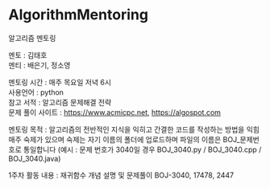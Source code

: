 # AlgorithmMentoring

알고리즘 멘토링

멘토 : 김태호  
멘티 : 배은기, 정소영  

멘토링 시간 : 매주 목요일 저녁 6시  
사용언어 : python  
참고 서적 : 알고리즘 문제해결 전략  
문제 풀이 사이트 : https://www.acmicpc.net, https://algospot.com  

멘토링 목적 : 알고리즘의 전반적인 지식을 익히고 간결한 코드를 작성하는 방법을 익힘  
매주 숙제가 있으며 숙제는 자기 이름의 폴더에 업로드하며 파일의 이름은
BOJ_문제번호로 통일합니다 (예시 : 문제 번호가 3040일 경우 BOJ_3040.py / BOJ_3040.cpp / BOJ_3040.java)

1주차 활동 내용 : 재귀함수 개념 설명 및 문제풀이 BOJ-3040, 17478, 2447  
